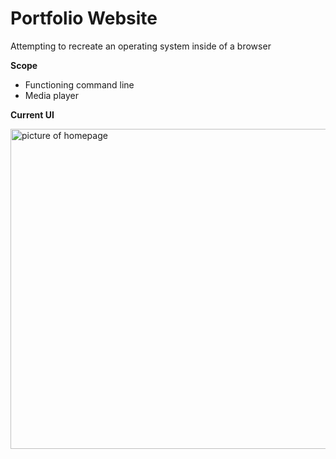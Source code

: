# Portfolio Website
Attempting to recreate an operating system inside of a browser

<b>Scope</b>
- Functioning command line
- Media player

<b> Current UI </b>

<img style="width:512px; height:auto;" src="https://cdn.upload.systems/uploads/hUqaG9uO.gif" alt="picture of homepage"/>
